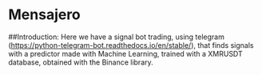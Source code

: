 
# Mensajero
##Introduction:
Here we have a signal bot trading, using telegram (https://python-telegram-bot.readthedocs.io/en/stable/),
that finds signals with a predictor made with Machine Learning, trained with a XMRUSDT database, obtained
with the Binance library.

